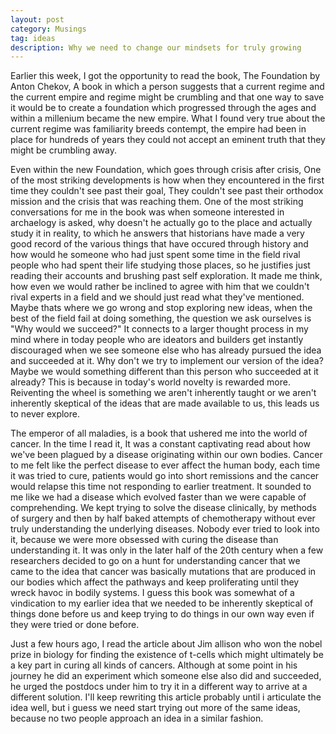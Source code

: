 ```yaml
---
layout: post
category: Musings
tag: ideas
description: Why we need to change our mindsets for truly growing
---
```


Earlier this week, I got the opportunity to read the book, The Foundation by Anton Chekov, A book in which a person suggests that a current regime and the current empire and regime might be crumbling and that one way to save it would be to create a foundation which progressed through the ages and within a millenium became the new empire. What I found very true about the current regime was familiarity breeds contempt, the empire had been in place for hundreds of years they could not accept an eminent truth that they might be crumbling away.

Even within the new Foundation, which goes through crisis after crisis, One of the most striking developments is how when they encountered in the first time they couldn't see past their goal, They couldn't see past their orthodox mission and the crisis that was reaching them. One of the most striking conversations for me in the book was when someone interested in archaelogy is asked, why doesn't he actually go to the place and actually study it in reality, to which he answers that historians have made a very good record of the various things that have occured through history and how would he someone who had just spent some time in the field rival people who had spent their life studying those places, so he justifies just reading their accounts and brushing past self exploration. It made me think, how even we would rather be inclined to agree with him that we couldn't rival experts in a field and we should just read what they've mentioned. Maybe thats where we go wrong and stop exploring new ideas, when the best of the field fail at doing something, the question we ask ourselves is "Why would we succeed?" It connects to a larger thought process in my mind where in today people who are ideators and builders get instantly discouraged when we see someone else who has already pursued the idea and succeeded at it. Why don't we try to implement our version of the idea? Maybe we would something different than this person who succeeded at it already? This is because in today's world novelty is rewarded more. Reiventing the wheel is something we aren't inherently taught or we aren't inherently skeptical of the ideas that are made available to us, this leads us to never explore.

The emperor of all maladies, is a book that ushered me into the world of cancer. In the time I read it, It was a constant captivating read about how we've been plagued by a disease originating within our own bodies. Cancer to me felt like the perfect disease to ever affect the human body, each time it was tried to cure, patients would go into short remissions and the cancer would relapse this time not responding to earlier treatment. It sounded to me like we had a disease which evolved faster than we were capable of comprehending. We kept trying to solve the disease clinically, by methods of surgery and then by half baked attempts of chemotherapy without ever truly understanding the underlying diseases. Nobody ever tried to look into it, because we were more obsessed with curing the disease than understanding it. It was only in the later half of the 20th century when a few researchers decided to go on a hunt for understanding cancer that we came to the idea that cancer was basically mutations that are produced in our bodies which affect the pathways and keep proliferating until they wreck havoc in bodily systems. I guess this book was somewhat of a vindication to my earlier idea that we needed to be inherently skeptical of things done before us and keep trying to do things in our own way even if they were tried or done before.

Just a few hours ago, I read the article about Jim allison who won the nobel prize in biology for finding the existence of t-cells which might ultimately be a key part in curing all kinds of cancers. Although at some point in his journey he did an experiment which someone else also did and succeeded, he urged the postdocs under him to try it in a different way to arrive at a different solution. I'll keep rewriting this article probably until i articulate the idea well, but i guess we need start trying out more of the same ideas, because no two people approach an idea in a similar fashion.
